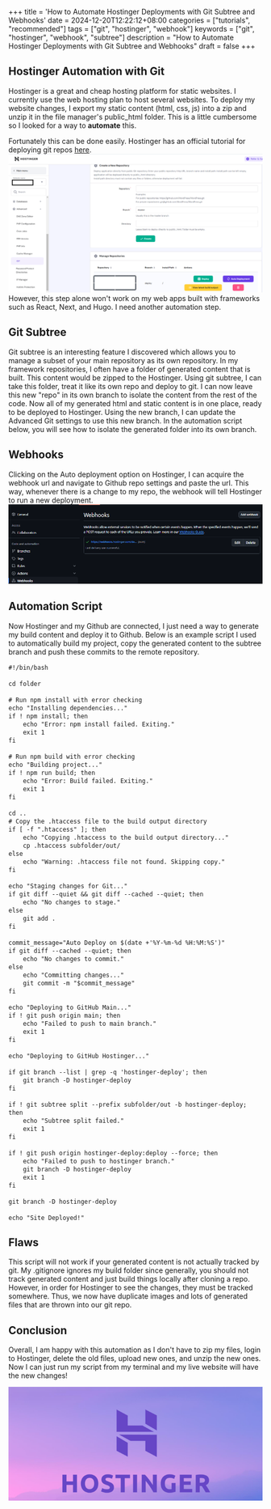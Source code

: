 +++
title = 'How to Automate Hostinger Deployments with Git Subtree and Webhooks'
date = 2024-12-20T12:22:12+08:00
categories = ["tutorials", "recommended"]
tags = ["git", "hostinger", "webhook"]
keywords = ["git", "hostinger", "webhook", "subtree"]
description = "How to Automate Hostinger Deployments with Git Subtree and Webhooks"
draft = false
+++

## Hostinger Automation with Git

Hostinger is a great and cheap hosting platform for static websites. I currently use the web hosting plan to host several websites. To deploy my website changes, I export my static content (html, css, js) into a zip and unzip it in the file manager's public_html folder. This is a little cumbersome so I looked for a way to **automate** this.

Fortunately this can be done easily. Hostinger has an official tutorial for deploying git repos [here](https://support.hostinger.com/en/articles/1583302-how-to-deploy-a-git-repository).
![Image Description](/images/hostingergitpanel.png)
However, this step alone won't work on my web apps built with frameworks such as React, Next, and Hugo. I need another automation step.


## Git Subtree

Git subtree is an interesting feature I discovered which allows you to manage a subset of your main repository as its own repository. In my framework repositories, I often have a folder of generated content that is built. This content would be zipped to the Hostinger. Using git subtree, I can take this folder, treat it like its own repo and deploy to git. I can now leave this new "repo" in its own branch to isolate the content from the rest of the code. Now all of my generated html and static content is in one place, ready to be deployed to Hostinger. Using the new branch, I can update the Advanced Git settings to use this new branch. In the automation script below, you will see how to isolate the generated folder into its own branch.

## Webhooks

Clicking on the Auto deployment option on Hostinger, I can acquire the webhook url and navigate to Github repo settings and paste the url. This way, whenever there is a change to my repo, the webhook will tell Hostinger to run a new deployment.
![Image Description](/images/gitwebhook.png)

## Automation Script
Now Hostinger and my Github are connected, I just need a way to generate my build content and deploy it to Github. Below is an example script I used to automatically build my project, copy the generated content to the subtree branch and push these commits to the remote repository.

```
#!/bin/bash

cd folder

# Run npm install with error checking
echo "Installing dependencies..."
if ! npm install; then
    echo "Error: npm install failed. Exiting."
    exit 1
fi

# Run npm build with error checking
echo "Building project..."
if ! npm run build; then
    echo "Error: Build failed. Exiting."
    exit 1
fi

cd ..
# Copy the .htaccess file to the build output directory
if [ -f ".htaccess" ]; then
    echo "Copying .htaccess to the build output directory..."
    cp .htaccess subfolder/out/
else
    echo "Warning: .htaccess file not found. Skipping copy."
fi

echo "Staging changes for Git..."
if git diff --quiet && git diff --cached --quiet; then
    echo "No changes to stage."
else
    git add .
fi

commit_message="Auto Deploy on $(date +'%Y-%m-%d %H:%M:%S')"
if git diff --cached --quiet; then
    echo "No changes to commit."
else
    echo "Committing changes..."
    git commit -m "$commit_message"
fi

echo "Deploying to GitHub Main..."
if ! git push origin main; then
    echo "Failed to push to main branch."
    exit 1
fi

echo "Deploying to GitHub Hostinger..."

if git branch --list | grep -q 'hostinger-deploy'; then
    git branch -D hostinger-deploy
fi

if ! git subtree split --prefix subfolder/out -b hostinger-deploy; then
    echo "Subtree split failed."
    exit 1
fi

if ! git push origin hostinger-deploy:deploy --force; then
    echo "Failed to push to hostinger branch."
    git branch -D hostinger-deploy
    exit 1
fi

git branch -D hostinger-deploy

echo "Site Deployed!"
```


## Flaws 
This script will not work if your generated content is not actually tracked by git. My .gitignore ignores my build folder since generally, you should not track generated content and just build things locally after cloning a repo. However, in order for Hostinger to see the changes, they must be tracked somewhere. Thus, we now have duplicate images and lots of generated files that are thrown into our git repo. 


## Conclusion
Overall, I am happy with this automation as I don't have to zip my files, login to Hostinger, delete the old files, upload new ones, and unzip the new ones. Now I can just run my script from my terminal and my live website will have the new changes!

![Image Description](/images/hostingerlogo.png)